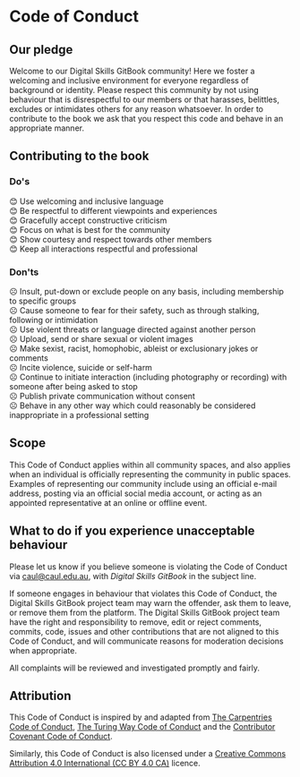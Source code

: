 # Code of Conduct

## Our pledge

Welcome to our Digital Skills GitBook community! Here we foster a welcoming and inclusive environment for everyone regardless of background or identity. Please respect this community by not using behaviour that is disrespectful to our members or that harasses, belittles, excludes or intimidates others for any reason whatsoever. In order to contribute to the book we ask that you respect this code and behave in an appropriate manner.

## Contributing to the book

### Do's

😊 Use welcoming and inclusive language  
😊 Be respectful to different viewpoints and experiences  
😊 Gracefully accept constructive criticism  
😊 Focus on what is best for the community  
😊 Show courtesy and respect towards other members  
😊 Keep all interactions respectful and professional

### Don'ts

☹️ Insult, put-down or exclude people on any basis, including membership to specific groups  
☹️ Cause someone to fear for their safety, such as through stalking, following or intimidation  
☹️ Use violent threats or language directed against another person  
☹️ Upload, send or share sexual or violent images     
☹️ Make sexist, racist, homophobic, ableist or exclusionary jokes or comments   
☹️ Incite violence, suicide or self-harm  
☹️ Continue to initiate interaction \(including photography or recording\) with someone after being asked to stop  
☹️ Publish private communication without consent  
☹️ Behave in any other way which could reasonably be considered inappropriate in a professional setting

## Scope

This Code of Conduct applies within all community spaces, and also applies when an individual is officially representing the community in public spaces. Examples of representing our community include using an official e-mail address, posting via an official social media account, or acting as an appointed representative at an online or offline event.

## What to do if you experience unacceptable behaviour

Please let us know if you believe someone is violating the Code of Conduct via [caul@caul.edu.au](mailto:caul@caul.edu.au), with _Digital Skills GitBook_ in the subject line.  

If someone engages in behaviour that violates this Code of Conduct, the Digital Skills GitBook project team may warn the offender, ask them to leave, or remove them from the platform. The Digital Skills GitBook project team have the right and responsibility to remove, edit or reject comments, commits, code, issues and other contributions that are not aligned to this Code of Conduct, and will communicate reasons for moderation decisions when appropriate.  

All complaints will be reviewed and investigated promptly and fairly.

## Attribution

This Code of Conduct is inspired by and adapted from [The Carpentries Code of Conduct](https://docs.carpentries.org/topic_folders/policies/code-of-conduct.html), [The Turing Way Code of Conduct](https://the-turing-way.netlify.app/community-handbook/coc.html) and the [Contributor Covenant Code of Conduct](https://www.contributor-covenant.org/version/2/0/code_of_conduct.html).  

Similarly, this Code of Conduct is also licensed under a [Creative Commons Attribution 4.0 International \(CC BY 4.0 CA\)](https://creativecommons.org/licenses/by/4.0/) licence.

